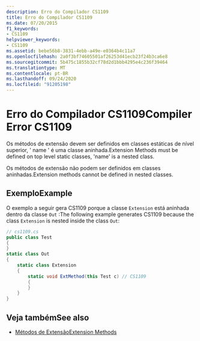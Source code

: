 ```yaml
---
description: Erro do Compilador CS1109
title: Erro do Compilador CS1109
ms.date: 07/20/2015
f1_keywords:
- CS1109
helpviewer_keywords:
- CS1109
ms.assetid: bebe56b8-3831-4ebb-a49e-e0364b4c11a7
ms.openlocfilehash: 2a0f3bf74605501af26253d41ecb23f24b3ca6e8
ms.sourcegitcommit: 5b475c1855b32cf78d2d1bbb4295e4c236f39464
ms.translationtype: MT
ms.contentlocale: pt-BR
ms.lasthandoff: 09/24/2020
ms.locfileid: "91205198"
---
```

# <a name="compiler-error-cs1109"></a><span data-ttu-id="e0bdd-103">Erro do Compilador CS1109</span><span class="sxs-lookup"><span data-stu-id="e0bdd-103">Compiler Error CS1109</span></span>

<span data-ttu-id="e0bdd-104">Os métodos de extensão devem ser definidos em classes estáticas de nível superior, ' name ' é uma classe aninhada.</span><span class="sxs-lookup"><span data-stu-id="e0bdd-104">Extension Methods must be defined on top level static classes, 'name' is a nested class.</span></span>  
  
 <span data-ttu-id="e0bdd-105">Os métodos de extensão não podem ser definidos em classes aninhadas.</span><span class="sxs-lookup"><span data-stu-id="e0bdd-105">Extension methods cannot be defined in nested classes.</span></span>  
  
## <a name="example"></a><span data-ttu-id="e0bdd-106">Exemplo</span><span class="sxs-lookup"><span data-stu-id="e0bdd-106">Example</span></span>  

 <span data-ttu-id="e0bdd-107">O exemplo a seguir gera CS1109 porque a classe `Extension` está aninhada dentro da classe `Out` :</span><span class="sxs-lookup"><span data-stu-id="e0bdd-107">The following example generates CS1109 because the class `Extension` is nested inside the class `Out`:</span></span>  
  
```csharp  
// cs1109.cs  
public class Test  
{  
}  
static class Out  
{  
    static class Extension  
    {  
        static void ExtMethod(this Test c) // CS1109  
        {  
        }  
    }  
}  
```  
  
## <a name="see-also"></a><span data-ttu-id="e0bdd-108">Veja também</span><span class="sxs-lookup"><span data-stu-id="e0bdd-108">See also</span></span>

- [<span data-ttu-id="e0bdd-109">Métodos de Extensão</span><span class="sxs-lookup"><span data-stu-id="e0bdd-109">Extension Methods</span></span>](../programming-guide/classes-and-structs/extension-methods.md)
